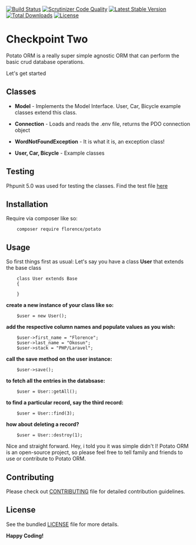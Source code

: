 
[![Build Status](https://travis-ci.org/andela-fokosun/Checkpoint-Two.svg)](https://travis-ci.org/andela-fokosun/Checkpoint-Two)
[![Scrutinizer Code Quality](https://scrutinizer-ci.com/g/andela-fokosun/Checkpoint-Two/badges/quality-score.png?b=master)](https://scrutinizer-ci.com/g/andela-fokosun/Checkpoint-Two/?branch=master)
[![Latest Stable Version](https://poser.pugx.org/florence/potato/v/stable)](https://packagist.org/packages/florence/potato)
[![Total Downloads](https://poser.pugx.org/florence/potato/downloads)](https://packagist.org/packages/florence/potato)
[![License](https://poser.pugx.org/florence/potato/license)](https://packagist.org/packages/florence/potato)

# Checkpoint Two
Potato ORM is a really super simple agnostic ORM that can perform the basic crud database operations.

Let's get started

## Classes

- **Model** - Implements the Model Interface. User, Car, Bicycle example classes extend this class.

- **Connection** - Loads and reads the .env file, returns the PDO connection object

- **WordNotFoundException** - It is what it is, an exception class!

- **User, Car, Bicycle** - Example classes



## Testing
Phpunit 5.0 was used for testing the classes. Find the test file
[here](https://github.com/andela-fokosun/Checkpoint-Two/blob/master/tests/)

## Installation

Require via composer like so:

```
    composer require florence/potato
```

## Usage

So first things first as usual: Let's say you have a class **User** that extends the base class

    
        class User extends Base
        {
     
        }
        
**create a new instance of your class like so:**

        $user = new User();
        
**add the respective column names and populate values as you wish:**

        $user->first_name = "Florence";
        $user->last_name = "Okosun";
        $user->stack = "PHP/Laravel";
        
**call the save method on the user instance:**

        $user->save();

**to fetch all the entries in the databsase:**

        $user = User::getAll();


**to find a particular record, say the third record:**

        $user = User::find(3);

**how about deleting a record?**

        $user = User::destroy(1);


Nice and straight forward. Hey, i told you it was simple didn't I! Potato ORM is an open-source project, so please 
feel free to tell family and friends to use or contribute to Potato ORM.


## Contributing
Please check out [CONTRIBUTING](CONTRIBUTING.md) file for detailed contribution guidelines.


## License
See the bundled [LICENSE](LICENSE.md) file for more details.



**Happy Coding!**
